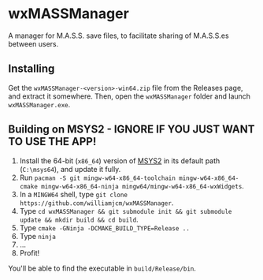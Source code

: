 # wxMASSManager

A manager for M.A.S.S. save files, to facilitate sharing of M.A.S.S.es between users.

## Installing

Get the `wxMASSManager-<version>-win64.zip` file from the Releases page, and extract it somewhere. Then, open the `wxMASSManager` folder and launch `wxMASSManager.exe`.

## Building on MSYS2 - IGNORE IF YOU JUST WANT TO USE THE APP!

1. Install the 64-bit (`x86_64`) version of [MSYS2](https://www.msys2.org/) in its default path (`C:\msys64`), and update it fully.
2. Run `pacman -S git mingw-w64-x86_64-toolchain mingw-w64-x86_64-cmake mingw-w64-x86_64-ninja mingw64/mingw-w64-x86_64-wxWidgets`.
3. In a `MINGW64` shell, type `git clone https://github.com/williamjcm/wxMASSManager`.
4. Type `cd wxMASSManager && git submodule init && git submodule update && mkdir build && cd build`.
5. Type `cmake -GNinja -DCMAKE_BUILD_TYPE=Release ..`
6. Type `ninja`
7. ...
8. Profit!

You'll be able to find the executable in `build/Release/bin`.
